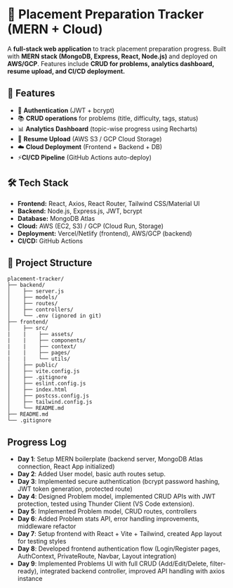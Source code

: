 # 📌 Placement Preparation Tracker (MERN + Cloud)

A **full-stack web application** to track placement preparation progress. Built with **MERN stack (MongoDB, Express, React, Node.js)** and deployed on **AWS/GCP**. Features include **CRUD for problems, analytics dashboard, resume upload, and CI/CD deployment.**

## 🚀 Features
- 🔐 **Authentication** (JWT + bcrypt)
- 📚 **CRUD operations** for problems (title, difficulty, tags, status)
- 📊 **Analytics Dashboard** (topic-wise progress using Recharts)
- 📝 **Resume Upload** (AWS S3 / GCP Cloud Storage)
- ☁️ **Cloud Deployment** (Frontend + Backend + DB)
- ⚡**CI/CD Pipeline** (GitHub Actions auto-deploy)

## 🛠️ Tech Stack
- **Frontend:** React, Axios, React Router, Tailwind CSS/Material UI
- **Backend:** Node.js, Express.js, JWT, bcrypt
- **Database:** MongoDB Atlas
- **Cloud:** AWS (EC2, S3) / GCP (Cloud Run, Storage)
- **Deployment:** Vercel/Netlify (frontend), AWS/GCP (backend)
- **CI/CD:** GitHub Actions

## 📂 Project Structure

    placement-tracker/
    ├── backend/
    │    ├── server.js
    │    ├── models/
    │    ├── routes/
    │    ├── controllers/
    │    └── .env (ignored in git)
    ├── frontend/
    │    ├── src/
    |    |    ├── assets/
    |    |    ├── components/
    |    |    ├── context/
    |    |    ├── pages/
    |    |    └── utils/
    │    ├── public/
    │    ├── vite.config.js
    │    ├── .gitignore
    │    ├── eslint.config.js
    │    ├── index.html
    │    ├── postcss.config.js
    │    ├── tailwind.config.js
    │    └── README.md
    ├── README.md
    └── .gitignore

## Progress Log

- **Day 1**: Setup MERN boilerplate (backend server, MongoDB Atlas connection, React App initialized)
- **Day 2**: Added User model, basic auth routes setup.
- **Day 3**: Implemented secure authentication (bcrypt password hashing, JWT token generation, protected route)
- **Day 4**: Designed Problem model, implemented CRUD APIs with JWT protection, tested using Thunder Client (VS Code extension).
- **Day 5**: Implemented Problem model, CRUD routes, controllers
- **Day 6**: Added Problem stats API, error handling improvements, middleware refactor
- **Day 7**: Setup frontend with React + Vite + Tailwind, created App layout for testing styles
- **Day 8**: Developed frontend authentication flow (Login/Register pages, AuthContext, PrivateRoute, Navbar, Layout integration)
- **Day 9**: Implemented Problems UI with full CRUD (Add/Edit/Delete, filter-ready), integrated backend controller, improved API handling with axios instance